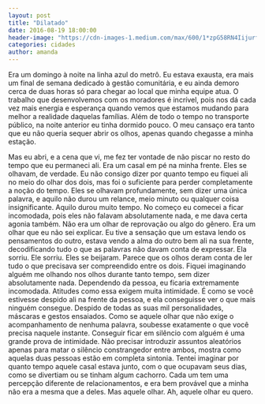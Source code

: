 ```yaml
---
layout: post
title: "Dilatado"
date: 2016-08-19 18:00:00
header-image: "https://cdn-images-1.medium.com/max/600/1*zpG58RN4IijurfxtunXQGw.jpeg"
categories: cidades
author: amanda
---
```

Era um domingo à noite na linha azul do metrô. Eu estava exausta, era mais um final de semana dedicado à gestão comunitária, e eu ainda demoro cerca de duas horas só para chegar ao local que minha equipe atua. O trabalho que desenvolvemos com os moradores é incrível, pois nos dá cada vez mais energia e esperança quando vemos que estamos mudando para melhor a realidade daquelas famílias. Além de todo o tempo no transporte público, na noite anterior eu tinha dormido pouco. O meu cansaço era tanto que eu não queria sequer abrir os olhos, apenas quando chegasse a minha estação.
<!--break-->Mas eu abri, e a cena que vi, me fez ter vontade de não piscar no resto do tempo que eu permaneci ali. Era um casal em pé na minha frente. Eles se olhavam, de verdade. Eu não consigo dizer por quanto tempo eu fiquei ali no meio do olhar dos dois, mas foi o suficiente para perder completamente a noção do tempo. Eles se olhavam profundamente, sem dizer uma única palavra, e aquilo não durou um relance, meio minuto ou qualquer coisa insignificante. Aquilo durou muito tempo. No começo eu comecei a ficar incomodada, pois eles não falavam absolutamente nada, e me dava certa agonia também. Não era um olhar de reprovação ou algo do gênero. Era um olhar que eu não sei explicar. Eu tive a sensação que um estava lendo os pensamentos do outro, estava vendo a alma do outro bem ali na sua frente, decodificando tudo o que as palavras não davam conta de expressar. Ela sorriu. Ele sorriu. Eles se beijaram. Parece que os olhos deram conta de ler tudo o que precisava ser compreendido entre os dois. Fiquei imaginando alguém me olhando nos olhos durante tanto tempo, sem dizer absolutamente nada. Dependendo da pessoa, eu ficaria extremamente incomodada. Atitudes como essa exigem muita intimidade. É como se você estivesse despido ali na frente da pessoa, e ela conseguisse ver o que mais ninguém consegue. Despido de todas as suas mil personalidades, máscaras e gestos ensaiados. Como se aquele olhar que não exige o acompanhamento de nenhuma palavra, soubesse exatamente o que você precisa naquele instante. Conseguir ficar em silêncio com alguém é uma grande prova de intimidade. Não precisar introduzir assuntos aleatórios apenas para matar o silêncio constrangedor entre ambos, mostra como aquelas duas pessoas estão em completa sintonia. Tentei imaginar por quanto tempo aquele casal estava junto, com o que ocupavam seus dias, como se divertiam ou se tinham algum cachorro. Cada um tem uma percepção diferente de relacionamentos, e era bem provável que a minha não era a mesma que a deles. Mas aquele olhar. Ah, aquele olhar eu quero.

